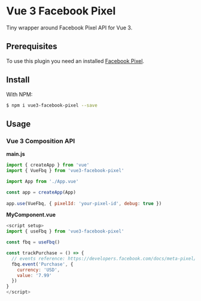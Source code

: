 # Vue 3 Facebook Pixel
Tiny wrapper around Facebook Pixel API for Vue 3.

## Prerequisites
To use this plugin you need an installed [Facebook Pixel](https://developers.facebook.com/docs/meta-pixel/get-started).

## Install
With NPM:
```bash
$ npm i vue3-facebook-pixel --save
```

## Usage

### Vue 3 Composition API

**main.js**
```js
import { createApp } from 'vue'
import { VueFbq } from 'vue3-facebook-pixel'

import App from './App.vue'

const app = createApp(App)
  
app.use(VueFbq, { pixelId: 'your-pixel-id', debug: true })
```

**MyComponent.vue**
```js
<script setup>
import { useFbq } from 'vue3-facebook-pixel'

const fbq = useFbq()

const trackPurchase = () => {
  // events reference: https://developers.facebook.com/docs/meta-pixel/reference
  fbq.event('Purchase', {
    currency: 'USD',
    value: '7.99'
  })
}
</script>
```